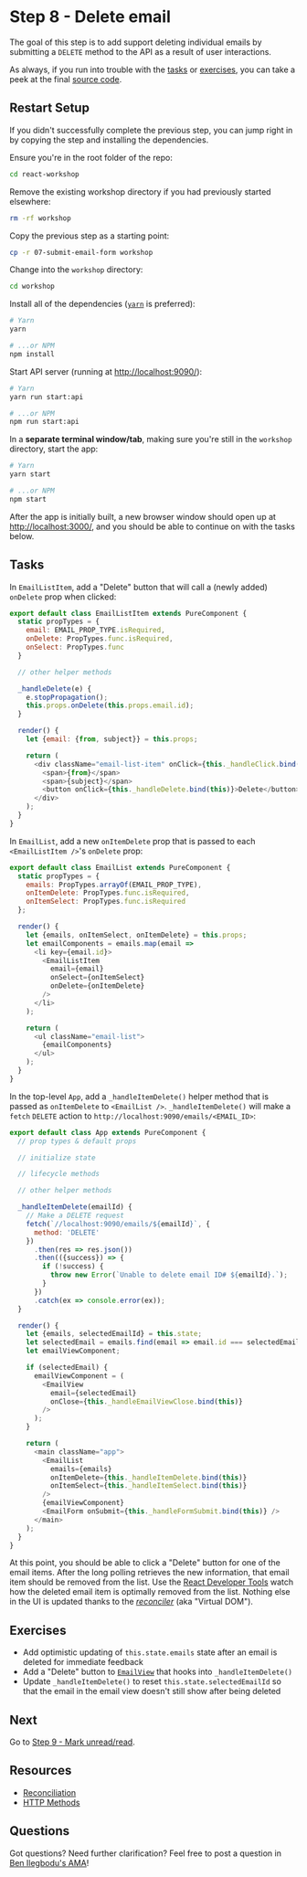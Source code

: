 # Step 8 - Delete email

The goal of this step is to add support deleting individual emails by submitting a `DELETE` method to the API as a result of user interactions.

As always, if you run into trouble with the [tasks](#tasks) or [exercises](#exercises), you can take a peek at the final [source code](src/).

## Restart Setup

If you didn't successfully complete the previous step, you can jump right in by copying the step and installing the dependencies.

Ensure you're in the root folder of the repo:

```sh
cd react-workshop
```

Remove the existing workshop directory if you had previously started elsewhere:

```sh
rm -rf workshop
```

Copy the previous step as a starting point:

```sh
cp -r 07-submit-email-form workshop
```

Change into the `workshop` directory:

```sh
cd workshop
```

Install all of the dependencies ([`yarn`](https://yarnpkg.com/en/) is preferred):

```sh
# Yarn
yarn

# ...or NPM
npm install
```

Start API server (running at [http://localhost:9090/](http://localhost:9090/)):

```sh
# Yarn
yarn run start:api

# ...or NPM
npm run start:api
```

In a **separate terminal window/tab**, making sure you're still in the `workshop` directory, start the app:

```sh
# Yarn
yarn start

# ...or NPM
npm start
```

After the app is initially built, a new browser window should open up at [http://localhost:3000/](http://localhost:3000/), and you should be able to continue on with the tasks below.

## Tasks

In `EmailListItem`, add a "Delete" button that will call a (newly added) `onDelete` prop when clicked:

```js
export default class EmailListItem extends PureComponent {
  static propTypes = {
    email: EMAIL_PROP_TYPE.isRequired,
    onDelete: PropTypes.func.isRequired,
    onSelect: PropTypes.func
  }

  // other helper methods

  _handleDelete(e) {
    e.stopPropagation();
    this.props.onDelete(this.props.email.id);
  }

  render() {
    let {email: {from, subject}} = this.props;

    return (
      <div className="email-list-item" onClick={this._handleClick.bind(this)}>
        <span>{from}</span>
        <span>{subject}</span>
        <button onClick={this._handleDelete.bind(this)}>Delete</button>
      </div>
    );
  }
}
```

In `EmailList`, add a new `onItemDelete` prop that is passed to each `<EmailListItem />`'s `onDelete` prop:

```js
export default class EmailList extends PureComponent {
  static propTypes = {
    emails: PropTypes.arrayOf(EMAIL_PROP_TYPE),
    onItemDelete: PropTypes.func.isRequired,
    onItemSelect: PropTypes.func.isRequired
  };

  render() {
    let {emails, onItemSelect, onItemDelete} = this.props;
    let emailComponents = emails.map(email =>
      <li key={email.id}>
        <EmailListItem
          email={email}
          onSelect={onItemSelect}
          onDelete={onItemDelete}
        />
      </li>
    );

    return (
      <ul className="email-list">
        {emailComponents}
      </ul>
    );
  }
}
```

In the top-level `App`, add a `_handleItemDelete()` helper method that is passed as `onItemDelete` to `<EmailList />`. `_handleItemDelete()` will make a `fetch` `DELETE` action to `http://localhost:9090/emails/<EMAIL_ID>`:

```js
export default class App extends PureComponent {
  // prop types & default props

  // initialize state

  // lifecycle methods

  // other helper methods

  _handleItemDelete(emailId) {
    // Make a DELETE request
    fetch(`//localhost:9090/emails/${emailId}`, {
      method: 'DELETE'
    })
      .then(res => res.json())
      .then(({success}) => {
        if (!success) {
          throw new Error(`Unable to delete email ID# ${emailId}.`);
        }
      })
      .catch(ex => console.error(ex));
  }

  render() {
    let {emails, selectedEmailId} = this.state;
    let selectedEmail = emails.find(email => email.id === selectedEmailId);
    let emailViewComponent;

    if (selectedEmail) {
      emailViewComponent = (
        <EmailView
          email={selectedEmail}
          onClose={this._handleEmailViewClose.bind(this)}
        />
      );
    }

    return (
      <main className="app">
        <EmailList
          emails={emails}
          onItemDelete={this._handleItemDelete.bind(this)}
          onItemSelect={this._handleItemSelect.bind(this)}
        />
        {emailViewComponent}
        <EmailForm onSubmit={this._handleFormSubmit.bind(this)} />
      </main>
    );
  }
}
```

At this point, you should be able to click a "Delete" button for one of the email items. After the long polling retrieves the new information, that email item should be removed from the list. Use the [React Developer Tools](https://github.com/facebook/react-devtools#installation) watch how the deleted email item is optimally removed from the list. Nothing else in the UI is updated thanks to the [_reconciler_](https://facebook.github.io/react/docs/reconciliation.html) (aka "Virtual DOM").

## Exercises

- Add optimistic updating of `this.state.emails` state after an email is deleted for immediate feedback
- Add a "Delete" button to [`EmailView`](src/components/EmailView.js) that hooks into `_handleItemDelete()`
- Update `_handleItemDelete()` to reset `this.state.selectedEmailId` so that the email in the email view doesn't still show after being deleted

## Next

Go to [Step 9 - Mark unread/read](../09-mark-unread/).

## Resources

- [Reconciliation](https://facebook.github.io/react/docs/reconciliation.html)
- [HTTP Methods](http://restfulapi.net/http-methods/)

## Questions

Got questions? Need further clarification? Feel free to post a question in [Ben Ilegbodu's AMA](http://www.benmvp.com/ama/)!
